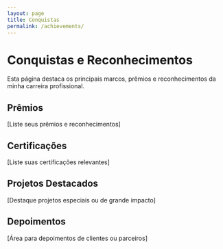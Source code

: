 ```yaml
---
layout: page
title: Conquistas
permalink: /achievements/
---
```


# Conquistas e Reconhecimentos

Esta página destaca os principais marcos, prêmios e reconhecimentos da minha carreira profissional.

## Prêmios

[Liste seus prêmios e reconhecimentos]

## Certificações

[Liste suas certificações relevantes]

## Projetos Destacados

[Destaque projetos especiais ou de grande impacto]

## Depoimentos

[Área para depoimentos de clientes ou parceiros]